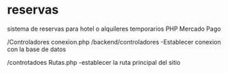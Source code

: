 # reservas
sistema de reservas para hotel o alquileres temporarios  PHP Mercado Pago

/Controladores conexion.php
/backend/controladores
-Establecer conexion con la base de datos

/controtadoes Rutas.php
-establecer la ruta principal del sitio